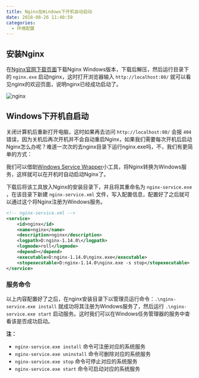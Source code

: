 ```yaml
---
title: Nginx在Windows下开机自动启动
date: 2018-08-26 11:40:59
categories:
  - 环境配置
---
```


## 安装Nginx

在[Nginx官网下载页面](http://nginx.org/en/download.html)下载Nginx Windows版本，下载后解压，然后运行目录下的 `nginx.exe` 启动nginx，这时打开浏览器输入 `http://localhost:80/` 就可以看见nginx的欢迎页面，说明nginx已经成功启动了。

![nginx](http://ow4hqwlyg.bkt.clouddn.com/nginx.png?limgeslim)

## Windows下开机自启动

关闭计算机后重新打开电脑，这时如果再去访问 `http://localhost:80/` 会报 `404` 错误，因为关机后再次开机并不会自动重启Nginx，如果我们需要每次开机后启动Nginx怎么办呢？难道一次次的去nginx目录下运行nginx.exe吗，不，我们有更简单的方式：

我们可以借助[Windows Service Wrapper](https://github.com/kohsuke/winsw/releases)小工具，将Nginx转换为Windows服务，这样就可以在开机时自动启动Nginx了。

下载后将该工具放入Nginx的安装目录下，并且将其重命名为 `nginx-service.exe` ，在该目录下新建 `nginx-service.xml` 文件，写入配置信息，配置好了之后就可以通过这个将Nginx注册为Windows服务。

```xml
<!-- nginx-service.xml -->
<service>
    <id>nginx</id>
    <name>nginx</name>
    <description>nginx</description>
    <logpath>D:nginx-1.14.0\</logpath>
    <logmode>roll</logmode>
    <depend></depend>
    <executable>D:nginx-1.14.0\nginx.exe</executable>
    <stopexecutable>D:nginx-1.14.0\nginx.exe -s stop</stopexecutable>
</service>
```

### 服务命令

以上内容配置好了之后，在nginx安装目录下以管理员运行命令：`.\nginx-service.exe install` 就成功将其注册为Windows服务了，然后运行 `.\nginx-service.exe start` 启动服务。这时我们可以在Windows任务管理器的服务中查看该是否成功启动。

**注：**

- `nginx-service.exe install` 命令可注册对应的系统服务
- `nginx-service.exe uninstall` 命令可删除对应的系统服务
- `nginx-service.exe stop` 命令可停止对应的系统服务
- `nginx-service.exe start` 命令可启动对应的系统服务
